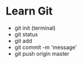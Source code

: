 # Learn Git

- git init (terminal)
- git status
- git add <file>
- git commit -m 'message'
- git push origin master